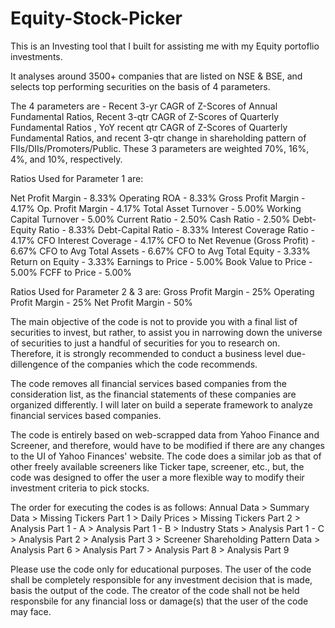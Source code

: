 # Equity-Stock-Picker
This is an Investing tool that I built for assisting me with my Equity portoflio investments.

It analyses around 3500+ companies that are listed on NSE & BSE, and selects top performing securities on the basis of 4 parameters.

The 4 parameters are - Recent 3-yr CAGR of Z-Scores of Annual Fundamental Ratios, Recent 3-qtr CAGR of Z-Scores of Quarterly Fundamental Ratios , YoY recent qtr CAGR of Z-Scores of Quarterly Fundamental Ratios, and recent 3-qtr change in shareholding pattern of FIIs/DIIs/Promoters/Public. These 3 parameters are weighted 70%, 16%, 4%, and 10%, respectively.

Ratios Used for Parameter 1 are:

Net Profit Margin	- 8.33%
Operating ROA	- 8.33%
Gross Profit Margin	- 4.17%
Op. Profit Margin	- 4.17%
Total Asset Turnover - 5.00%
Working Capital Turnover	- 5.00%
Current Ratio	- 2.50%
Cash Ratio - 2.50%
Debt-Equity Ratio - 8.33%
Debt-Capital Ratio - 8.33%
Interest Coverage Ratio - 4.17%
CFO Interest Coverage	- 4.17%
CFO to Net Revenue (Gross Profit) -	6.67%
CFO to Avg Total Assets	- 6.67%
CFO to Avg Total Equity	- 3.33%
Return on Equity - 3.33%
Earnings to Price	- 5.00%
Book Value to Price	- 5.00%
FCFF to Price	- 5.00%

Ratios Used for Parameter 2 & 3 are:
Gross Profit Margin - 25%
Operating Profit Margin - 25%
Net Profit Margin - 50%

The main objective of the code is not to provide you with a final list of securities to invest, but rather, to assist you in narrowing down the universe of securities to just a handful of securities for you to research on. Therefore, it is strongly recommended to conduct a business level due-dillengence of the companies which the code recommends.

The code removes all financial services based companies from the consideration list, as the financial statements of these companies are organized differently. I will later on build a seperate framework to analyze financial services based companies. 

The code is entirely based on web-scrapped data from Yahoo Finance and Screener, and therefore, would have to be modified if there are any changes to the UI of Yahoo Finances' website. The code does a similar job as that of other freely available screeners like Ticker tape, screener, etc., but, the code was designed to offer the user a more flexible way to modify their investment criteria to pick stocks.

The order for executing the codes is as follows: Annual Data > Summary Data > Missing Tickers Part 1 > Daily Prices > Missing Tickers Part 2 > Analysis Part 1 - A > Analysis Part 1 - B > Industry Stats > Analysis Part 1 - C > Analysis Part 2 > Analysis Part 3 > Screener Shareholding Pattern Data > Analysis Part 6 > Analysis Part 7 > Analysis Part 8 > Analysis Part 9

Please use the code only for educational purposes. The user of the code shall be completely responsible for any investment decision that is made, basis the output of the code. The creator of the code shall not be held responsbile for any financial loss or damage(s) that the user of the code may face.  
